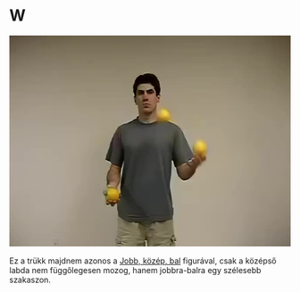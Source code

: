 # W

![w](/resources/videos/poster/w.jpg)

Ez a trükk majdnem azonos a [Jobb, közép, bal](jobb-kozep-bal.md) figurával, csak a középső labda nem függőlegesen mozog, hanem jobbra-balra egy szélesebb szakaszon.


